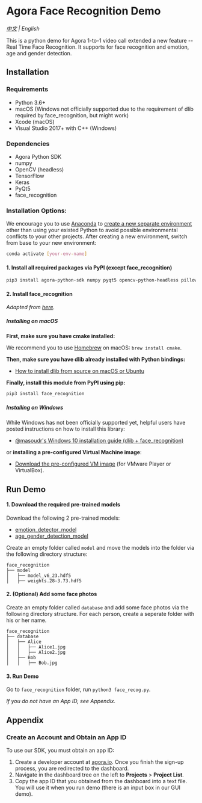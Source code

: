 # Agora Face Recognition Demo

*[中文](Readme.zh.md) | English*

This is a python demo for Agora 1-to-1 video call extended a new feature -- Real Time Face Recognition. It supports for face recognition and emotion, age and gender detection.



## Installation

### Requirements

- Python 3.6+
- macOS (Windows not officially supported due to the requirement of dlib required by face_recognition, but might work)
- Xcode (macOS)
- Visual Studio 2017+ with C++ (Windows)

### Dependencies

- Agora Python SDK
- numpy
- OpenCV (headless)
- TensorFlow
- Keras
- PyQt5
- face_recognition

### Installation Options:

We encourage you to use [Anaconda](https://www.anaconda.com/) to [create a new separate environment](https://docs.anaconda.com/anaconda/navigator/tutorials/manage-environments/#id3) other than using your existed Python to avoid possible environmental conflicts to your other projects. After creating a new environment, switch from base to your new environment:

```bash
conda activate [your-env-name]
```

#### 1. Install all required packages via PyPI (except face_recognition)

```bash
pip3 install agora-python-sdk numpy pyqt5 opencv-python-headless pillow keras tensorflow
```

#### 2. Install face_recognition

*Adapted from [here](https://github.com/ageitgey/face_recognition/blob/master/README.md#installation).*

##### Installing on macOS

**First, make sure you have cmake installed:**

We recommend you to use [Homebrew](https://brew.sh/) on macOS: `brew install cmake`.

**Then, make sure you have dlib already installed with Python bindings:**

- [How to install dlib from source on macOS or Ubuntu](https://gist.github.com/ageitgey/629d75c1baac34dfa5ca2a1928a7aeaf)

**Finally, install this module from PyPI using pip:**

```bash
pip3 install face_recognition
```

##### Installing on Windows

While Windows has not been officially supported yet, helpful users have posted instructions on how to install this library:

- [@masoudr's Windows 10 installation guide (dlib + face_recognition)](https://github.com/ageitgey/face_recognition/issues/175#issue-257710508)

or **installing a pre-configured Virtual Machine image**:

- [Download the pre-configured VM image](https://medium.com/@ageitgey/try-deep-learning-in-python-now-with-a-fully-pre-configured-vm-1d97d4c3e9b) (for VMware Player or VirtualBox).

## Run Demo

#### 1. Download the required pre-trained models

Download the following 2 pre-trained models:

- [emotion_detector_model](https://github.com/priya-dwivedi/face_and_emotion_detection/blob/master/emotion_detector_models/model_v6_23.hdf5)
- [age_gender_detection_model](https://github.com/yu4u/age-gender-estimation/releases/download/v0.5/weights.28-3.73.hdf5)

Create an empty folder called `model` and move the models into the folder via the following directory structure:

```
face_recognition
├── model
│   ├── model_v6_23.hdf5
│   ├── weights.28-3.73.hdf5
```

#### 2. (Optional) Add some face photos

Create an empty folder called `database` and add some face photos via the following directory structure. For each person, create a seperate folder with his or her name.

```
face_recognition
├── database
│   ├── Alice
│   │   ├── Alice1.jpg
│   │   ├── Alice2.jpg
│   ├── Bob
│   │   ├── Bob.jpg
```

#### 3. Run Demo

Go to `face_recognition` folder, run `python3 face_recog.py`.

*If you do not have an App ID, see Appendix.*



## Appendix

### Create an Account and Obtain an App ID

To use our SDK, you must obtain an app ID: 

1. Create a developer account at [agora.io](https://dashboard.agora.io/signin/). Once you finish the sign-up process, you are redirected to the dashboard.
2. Navigate in the dashboard tree on the left to **Projects** > **Project List**.
3. Copy the app ID that you obtained from the dashboard into a text file. You will use it when you run demo (there is an input box in our GUI demo).
